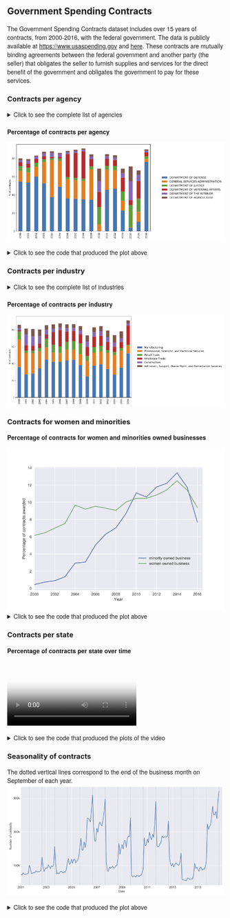 ## Government Spending Contracts

The Government Spending Contracts dataset includes over 15 years of contracts, from 2000-2016, with the federal government. The data is publicly available at <https://www.usaspending.gov> and [here](https://public.enigma.com/browse/u-s-government-spending-contracts/1a932abc-8398-47ff-ad33-d1eb9a8958cc).
These contracts are mutually binding agreements between the federal government and another party (the seller) that obligates the seller to furnish supplies and services for the direct benefit of the government and obligates the government to pay for these services.

###  Contracts per agency

<style>
summary {
    font-weight: normal;
    font-size: 1em;
    font-family: 'adobe-clean','HelveticaNeue',Helvetica,Arial,sans-serif;
}

p {
    font-family: 'adobe-clean','HelveticaNeue',Helvetica,Arial,sans-serif;      
}

details {
    margin-bottom: 20px;    
}
</style>


<details>
<summary>Click to see the complete list of agencies</summary>
<pre style="background-color:white"><code>ind_agency,name_agency
1100, Executive Office of the President
1145, Peace Corps
1153, Trade and Development Agency
1200, Department of Agriculture
1300, Department of Commerce
1400, Department of the Interior 
1500, Department of Justice
1600, Department of Labor
1900, Department of State
2000, Department of the Treasury
2400, Office of Personnel Management
2700, Federal Communications Commission
2800, Social Security Administration
2900, Federal Trade Commission
3100, Nuclear Regulatory Commission
3300, Smithsonian Institution
3352, J. F. Kennedy Center for the Performing Arts
3355, National Gallery of Art
3400, International Trade Commission
3600, Department of Veterans Affairs
4100, Merit Systems Protection Board
4500, Equal Employment Opportunity Commission
4700, General Services Administration
4900, National Science Foundation
5000, Securities and Exchange Commission
5800, Federal Emergency Management Agency
5900, National Foundation on the Arts and the Humanities
5920, National Endowment for the Arts
5940, National Endowment for the Humanities
6000, Railroad Retirement Board
6100, Consumer Product Safety Commission
6300, National Labor Relations Board
6400, Tennessee Valley Authority
6500, Federal Maritime Commission
6800, Environmental Protection Agency
6900, Department of Transportation
7000, Department of Homeland Security 
7200, Agency for International Development
7300, Small Business Administration
7400, American Battle Monuments Commission
7500, Department of Health and Human Services
8000, National Aeronautics and Space Administration
8400, United States Soldiers' and Airmen's Home
84af, Armed forces Retirement Home
8600, Department of Housing and Urban Development
8800, National Archives and Records Administration
8900, Department of Energy
8961, Federal Energy Regulatory Commission
9000, Selective Service System
9100, Department of Education
9506, Federal Election Commission
9514, Occupational Safety and Health Review Commission
9516, Defense Nuclear Facilities Safety Board
9517, Commission on Civil Rights
9524, National Mediation Board
9531, United States Holocaust Memorial Museum
9568, Broadcasting Board of Governors
9577, Corporation for National and Community Service
9594, Court Services and offender Supervision Agency
9700, Department of Defense</code></pre>
</details>

**Percentage of contracts per agency**

<a href="images/gov/percentage_contracts_per_agency-100.png" ><img src="images/gov/percentage_contracts_per_agency-75.png"/></a>

<details>
<summary>Click to see the code that produced the plot above</summary>
<pre><code>dep = ['9700', '4700', '1500', '3600', '1400', '1200']
list_g = []
for df in list_df:
    g_cat = df.groupby('maj_agency_cat').unique_transaction_id.count().reset_index()
    g_cat['ind_agency'] = g_cat.maj_agency_cat.apply(lambda x: x.split(':')[0])
    g_cat['name_agency'] = g_cat.maj_agency_cat.apply(lambda x: x.split(':')[1])
    g_cat = g_cat.groupby('ind_agency').unique_transaction_id.sum().sort_values(ascending=False).reset_index()
    g_cat['percentage'] = g_cat.unique_transaction_id/(g_cat.unique_transaction_id.sum())*100
    g_cat = g_cat[g_cat.ind_agency != ''].copy()
    g_cat = g_cat.drop('unique_transaction_id',axis=1)
    g_cat = g_cat.set_index('ind_agency')
    g_cat = g_cat.loc[dep]
    g_cat = g_cat.reset_index()
    g_cat['name_agency'] = g_cat['ind_agency'].apply(lambda x: dict_agency[x])
    g_cat = g_cat[['name_agency','percentage']].set_index('name_agency')
    list_g.append(g_cat)
	
g_cat = pd.concat(list_g,axis=1)
g_cat = g_cat.fillna(0)
g_cat = g_cat.transpose()

import matplotlib.pyplot as plt
g_cat.plot.bar(figsize=(15,7),stacked=True)
ax = plt.subplot(111)
plt.ylabel('% of contracts')
chartBox = ax.get_position()
ax.set_position([chartBox.x0, chartBox.y0, chartBox.width*0.7, chartBox.height])
ax.legend(loc='right', bbox_to_anchor=(1.55, 0.5), shadow=False, ncol=1,prop={'size': 12},framealpha=0)
plt.savefig('percentage_contracts_per_agency.pdf', bbox_inches='tight')
plt.show()</code></pre>
</details>

###  Contracts per industry

<details>
<summary>Click to see the complete list of industries</summary>
<pre style="background-color:white"><code>naics code;industry
11; Agriculture, Forestry, Fishing and Hunting
21; Mining
22; Utilities
23; Construction
31-33; Manufacturing
42; Wholesale Trade
44-45; Retail Trade
45; Retail Trade
48-49; Transportation and Warehousing
51; Information
52; Finance and Insurance
53; Real Estate Rental and Leasing
54; Professional, Scientific, and Technical Services
55; Management of Companies and Enterprises
56; Administr., Support, Waste Mgmt. and Remediation Services
61; Educational Services
62; Health Care and Social Assistance
71; Arts, Entertainment, and Recreation
72; Accommodation and Food Services
81; Other Services (except Public Administration)
92; Public Administration</code></pre>
</details>

**Percentage of contracts per industry**

<a href="images/gov/percentage_contracts_per_industry-100.png" ><img src="images/gov/percentage_contracts_per_industry-70.png"/></a>

### Contracts for women and minorities

**Percentage of contracts for women and minorities owned businesses**

<img src="images/gov/percentage_minorities-100.png"/>



<details>
<summary>Click to see the code that produced the plot above</summary>
<pre><code>minorities = []
women = []
for df in list_df:
    minorities.append(df.minority_owned_business_flag.value_counts().loc['Y']/df.shape[0]*100)
    women.append(df.women_owned_flag.value_counts().loc['Y']/df.shape[0]*100)
	
years = np.arange(2000,2017)
import matplotlib.pyplot as plt
plt.style.use('seaborn-darkgrid')
plt.figure(figsize=(8,6))
plt.plot(years,minorities,label='minority owned business')
plt.plot(years,women,label='women owned business')
plt.legend(loc='upper left', bbox_to_anchor=(0.6,0.3))
plt.xlim(2000,2016.5)
plt.xlabel('Year')
plt.ylabel('Percentage of contracts awarded')
plt.show()</code></pre>
</details>


###  Contracts per state

**Percentage of contracts per state over time**

<video src="videos/states.mp4" poster="videos/poster-states.png" style="max-width:100%" controls preload></video>
<br>
<details>
<summary>Click to see the code that produced the plots of the video</summary>
<pre><code>list_df2 = []
for df in list_df:
    df = df[(df.vendor_country_code=='USA: UNITED STATES OF AMERICA')|(df.vendor_country_code=='UNITED STATES')]\
    .groupby('vendor_state_code').vendor_country_code.count().reset_index()
    list_df2.append(df)	
		
for k,df in enumerate(list_df):
    df.columns = ['vendor_state_code','proportion']
    df['percentage'] = df['percentage']/(df['percentage'].sum())*100
        
    df = df[df['vendor_state_code'].isin(states)].copy()
    
    df['vendor_state_code'] = df['vendor_state_code'].apply(lambda x: x.upper())
    df['state'] = df['vendor_state_code'].apply(lambda x: states[x])

    df['text'] = df['state'].astype(str)


    data = [ dict(
        type='choropleth',
        colorscale = scl,
        autocolorscale = True,
        locations = df['vendor_state_code'],
        z = df['percentage'].astype(float),
        zmin=0,
        zmax=20,
        locationmode = 'USA-states',
        text = df['text'],
        marker = dict(
            line = dict (
                color = 'rgb(255,255,255)',
                width = 2
            ) ),
        colorbar = dict(
            title = "% of contracts", thickness=40, len=0.8, titlefont =dict(size=15), tickfont =dict(size=15))
        ) ]

    layout = dict(
        title = 'Percentage of contracts per state in year '+str(2000+k),
        titlefont = dict(size=20),
        geo = dict(
            scope='usa',
            projection=dict( type='albers usa' ),
            showlakes = True,
            lakecolor = 'rgb(255, 255, 255)'),
             )
    
    fig = dict( data=data, layout=layout)
    offline.iplot(fig, image='png',image_width=960,image_height=540,filename='states_map')
</code></pre>
</details>

### Seasonality of contracts

The dotted vertical lines correspond to the end of the business month on September of each year.
<a href="images/gov/timeseries-120.png" ><img src="images/gov/timeseries-85.png"/></a>


<details>
<summary>Click to see the code that produced the plot above</summary>
<pre><code>list_g = []
for df in list_df:
    df = df.set_index(pd.DatetimeIndex(df.signed_date))
    df = df.resample('BM').count().unique_transaction_id # BM = business month end frequency
    list_g.append(df)
ts = pd.concat(list_g).resample('BM').sum()

sept = ts[ts.index.map(lambda x: x.month) == 9].index.tolist()

plt.style.use('seaborn-darkgrid')
fig, ax = plt.subplots()
ts.plot(figsize=(12,6))
xposition = sept
for xc in xposition:
    plt.axvline(x=xc, color='grey', linestyle=':',alpha=0.4)
plt.xlim(pd.to_datetime('2001-01-01'),pd.to_datetime('2016-12-31'))
plt.xlabel('Date')
plt.yticks([100000,300000,500000])
ax.set_yticklabels(['100k','300k','500k'])
plt.ylabel('Number of contracts')
plt.savefig('timeseries.pdf', bbox_inches='tight')
plt.show()</code></pre>
</details>


